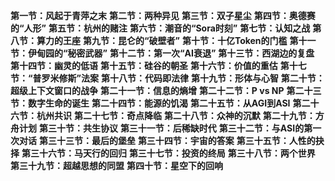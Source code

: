 **第一节：风起于青萍之末**
**第二节：两种异见**
**第三节：双子星尘**
**第四节：奥德赛的“人形”**
**第五节：杭州的赌注**
**第六节：潮音的“Sora时刻”**
**第七节：认知之战**
**第八节：算力的王座**
**第九节：昆仑的“破壁者”**
**第十节：十亿Token的门槛**
**第十一节：伊甸园的“秘密武器”**
**第十二节：第一次“AI衰退”**
**第十三节：西湖边的复盘**
**第十四节：幽灵的低语**
**第十五节：硅谷的朝圣**
**第十六节：价值的重估**
**第十七节：“普罗米修斯”法案**
**第十八节：代码即法律**
**第十九节：形体与心智**
**第二十节：超级上下文窗口的战争**
**第二十一节：信息的熵增**
**第二十二节：P vs NP**
**第二十三节：数字生命的诞生**
**第二十四节：能源的饥渴**
**第二十五节：从AGI到ASI**
**第二十六节：杭州共识**
**第二十七节：奇点降临**
**第二十八节：众神的沉默**
**第二十九节：方舟计划**
**第三十节：共生协议**
**第三十一节：后稀缺时代**
**第三十二节：与ASI的第一次对话**
**第三十三节：最后的堡垒**
**第三十四节：宇宙的答案**
**第三十五节：人性的抉择**
**第三十六节：马天行的回归**
**第三十七节：投资的终局**
**第三十八节：两个世界**
**第三十九节：超越思想的同盟**
**第四十节：星空下的回响**
